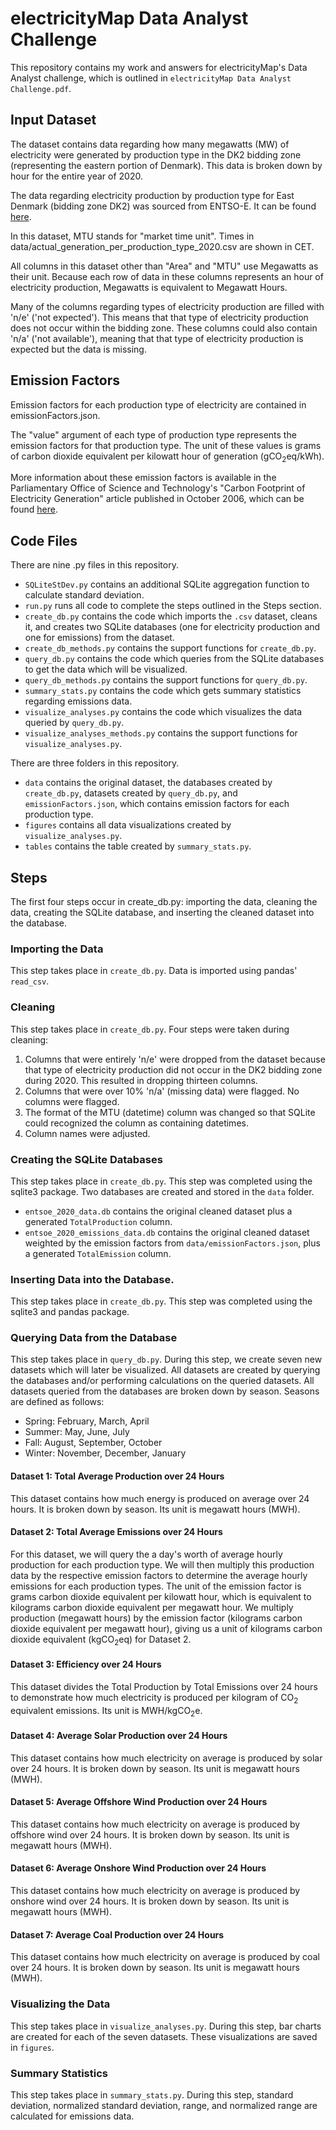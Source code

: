 # electricityMap Data Analyst Challenge
This repository contains my work and answers for electricityMap's Data Analyst challenge, which is outlined in `electricityMap Data Analyst Challenge.pdf`.

## Input Dataset
The dataset contains data regarding how many megawatts (MW) of
electricity were generated by production type in the DK2 bidding zone
(representing the eastern portion of Denmark). This data is broken down
by hour for the entire year of 2020.

The data regarding electricity production by production type for East Denmark (bidding zone DK2) was sourced from ENTSO-E. It can be found [here](https://transparency.entsoe.eu/generation/r2/actualGenerationPerProductionType/show?name=&defaultValue=true&viewType=TABLE&areaType=BZN&atch=false&datepicker-day-offset-select-dv-date-from_input=D&dateTime.dateTime=21.12.2021+00:00|CET|DAYTIMERANGE&dateTime.endDateTime=21.12.2021+00:00|CET|DAYTIMERANGE&area.values=CTY|10Y1001A1001A65H!BZN|10YDK-2--------M&productionType.values=B01&productionType.values=B02&productionType.values=B03&productionType.values=B04&productionType.values=B05&productionType.values=B06&productionType.values=B07&productionType.values=B08&productionType.values=B09&productionType.values=B10&productionType.values=B11&productionType.values=B12&productionType.values=B13&productionType.values=B14&productionType.values=B20&productionType.values=B15&productionType.values=B16&productionType.values=B17&productionType.values=B18&productionType.values=B19&dateTime.timezone=CET_CEST&dateTime.timezone_input=CET+(UTC+1)+/+CEST+(UTC+2)).

In this dataset, MTU stands for "market time unit". Times in data/actual_generation_per_production_type_2020.csv are shown in CET.

All columns in this dataset other than "Area" and "MTU" use Megawatts as their unit. Because each row of data in these columns represents an hour of electricity production, Megawatts is equivalent to Megawatt Hours.

Many of the columns regarding types of electricity production are filled with 'n/e' ('not expected'). This means that that type of electricity production does not occur within the bidding zone. These columns could also contain 'n/a' ('not available'), meaning that that type of electricity production is expected but the data is missing.

## Emission Factors
Emission factors for each production type of electricity are contained in emissionFactors.json.  

The "value" argument of each type of production type represents the emission factors for that production type. The unit of these values is grams of carbon dioxide equivalent per kilowatt hour of generation (gCO<sub>2</sub>eq/kWh).  

More information about these emission factors is available in the Parliamentary Office of Science and Technology's "Carbon Footprint of Electricity Generation" article published in October 2006, which can be found [here](https://researchbriefings.files.parliament.uk/documents/POST-PN-268/POST-PN-268.pdf).

## Code Files
There are nine .py files in this repository.
- `SQLiteStDev.py` contains an additional SQLite aggregation function to calculate standard deviation.
- `run.py` runs all code to complete the steps outlined in the Steps section.
- `create_db.py` contains the code which imports the `.csv` dataset, cleans it, and creates two SQLite databases (one for electricity production and one for emissions) from the dataset.
- `create_db_methods.py` contains the support functions for `create_db.py`.
- `query_db.py` contains the code which queries from the SQLite databases to get the data which will be visualized.
- `query_db_methods.py` contains the support functions for `query_db.py`.
- `summary_stats.py` contains the code which gets summary statistics regarding emissions data.
- `visualize_analyses.py` contains the code which visualizes the data queried by `query_db.py`.
- `visualize_analyses_methods.py` contains the support functions for `visualize_analyses.py`.

There are three folders in this repository.
- `data` contains the original dataset, the databases created by `create_db.py`, datasets created by `query_db.py`, and `emissionFactors.json`, which contains emission factors for each production type.
- `figures` contains all data visualizations created by `visualize_analyses.py`.
- `tables` contains the table created by `summary_stats.py`.

## Steps
The first four steps occur in create_db.py: importing the data, cleaning the data, creating the SQLite database, and inserting the cleaned dataset into the database.

### Importing the Data
This step takes place in `create_db.py`. Data is imported using pandas' `read_csv`.

### Cleaning
This step takes place in `create_db.py`. Four steps were taken during cleaning:  
1. Columns that were entirely 'n/e' were dropped from the dataset because that type of electricity production did not occur in the DK2 bidding zone during 2020. This resulted in dropping thirteen columns.
2. Columns that were over 10% 'n/a' (missing data) were flagged. No columns were flagged.
3. The format of the MTU (datetime) column was changed so that SQLite could recognized the column as containing datetimes.
4. Column names were adjusted.

### Creating the SQLite Databases
This step takes place in `create_db.py`. This step was completed using the sqlite3 package. Two databases are created and stored in the `data` folder.
- `entsoe_2020_data.db` contains the original cleaned dataset plus a generated `TotalProduction` column.
- `entsoe_2020_emissions_data.db` contains the original cleaned dataset weighted by the emission factors from `data/emissionFactors.json`, plus a generated `TotalEmission` column.

### Inserting Data into the Database.
This step takes place in `create_db.py`. This step was completed using the sqlite3 and pandas package.

### Querying Data from the Database
This step takes place in `query_db.py`. During this step, we create seven new datasets which will later be visualized. All datasets are created by querying the databases and/or performing calculations on the queried datasets. All datasets queried from the databases are broken down by season. Seasons are defined as follows:
- Spring: February, March, April
- Summer: May, June, July
- Fall: August, September, October
- Winter: November, December, January

#### Dataset 1: Total Average Production over 24 Hours
This dataset contains how much energy is produced on average over 24 hours. It is broken down by season. Its unit is megawatt hours (MWH).

#### Dataset 2: Total Average Emissions over 24 Hours
For this dataset, we will query the a day's worth of average hourly production for each production type. We will then multiply this production data by the respective emission factors to determine the average hourly emissions for each production types. The unit of the emission factor is grams carbon dioxide equivalent per kilowatt hour, which is equivalent to kilograms carbon dioxide equivalent per megawatt hour. We multiply production (megawatt hours) by the emission factor (kilograms carbon dioxide equivalent per megawatt hour), giving us a unit of kilograms carbon dioxide equivalent (kgCO<sub>2</sub>eq) for Dataset 2.

#### Dataset 3: Efficiency over 24 Hours
This dataset divides the Total Production by Total Emissions over 24 hours to demonstrate how much electricity is produced per kilogram of CO<sub>2</sub> equivalent emissions. Its unit is MWH/kgCO<sub>2</sub>e.

#### Dataset 4: Average Solar Production over 24 Hours
This dataset contains how much electricity on average is produced by solar over 24 hours. It is broken down by season. Its unit is megawatt hours (MWH).

#### Dataset 5: Average Offshore Wind Production over 24 Hours
This dataset contains how much electricity on average is produced by offshore wind over 24 hours. It is broken down by season. Its unit is megawatt hours (MWH).

#### Dataset 6: Average Onshore Wind Production over 24 Hours
This dataset contains how much electricity on average is produced by onshore wind over 24 hours. It is broken down by season. Its unit is megawatt hours (MWH).

#### Dataset 7: Average Coal Production over 24 Hours
This dataset contains how much electricity on average is produced by coal over 24 hours. It is broken down by season. Its unit is megawatt hours (MWH).

### Visualizing the Data
This step takes place in `visualize_analyses.py`. During this step, bar charts are created for each of the seven datasets. These visualizations are saved in `figures`.

### Summary Statistics
This step takes place in `summary_stats.py`. During this step, standard deviation, normalized standard deviation, range, and normalized range are calculated for emissions data.